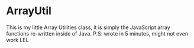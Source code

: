 # ArrayUtil
This is my little Array Utilities class, it is simply the JavaScript array functions re-written inside of Java.
P.S: wrote in 5 minutes, might not even work LEL

